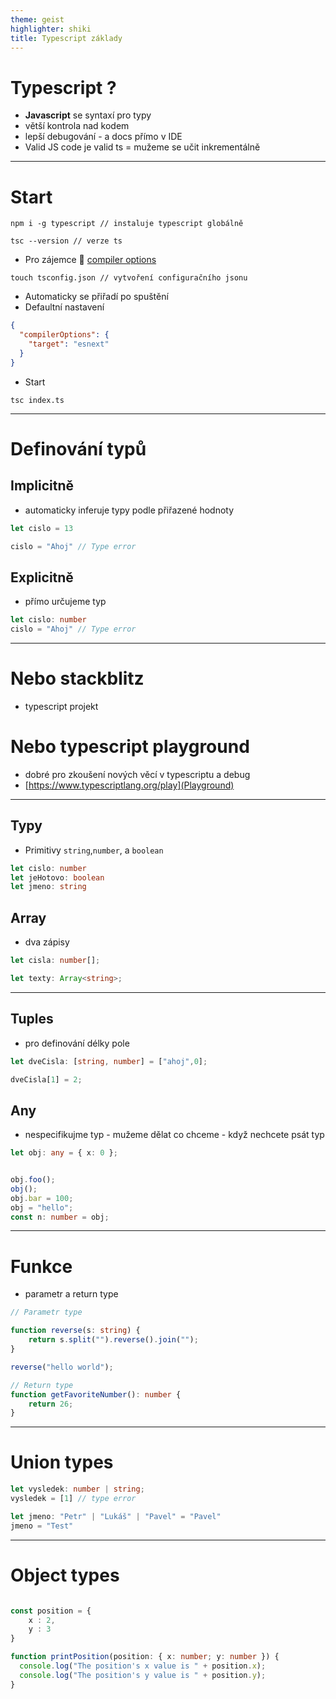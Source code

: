 ```yaml
---
theme: geist
highlighter: shiki
title: Typescript základy
---
```


# Typescript ? 

- **Javascript** se syntaxí pro typy
- větší kontrola nad kodem
- lepší debugování - a docs přímo v IDE
- Valid JS code je valid ts = mužeme se učit inkrementálně

---


# Start 

```shell
npm i -g typescript // instaluje typescript globálně

tsc --version // verze ts
```

- Pro zájemce 🙋 [compiler options](https://www.typescriptlang.org/docs/handbook/compiler-options.html)


```shell
touch tsconfig.json // vytvoření configuračního jsonu
```
- Automaticky se přiřadí po spuštění
- Defaultní nastavení
```json
{
  "compilerOptions": {
    "target": "esnext"
  }
}
```
- Start
```shell
tsc index.ts
```
---


# Definování typů

## Implicitně 
- automaticky inferuje typy podle přiřazené hodnoty
```ts
let cislo = 13

cislo = "Ahoj" // Type error
```


## Explicitně 
- přímo určujeme typ
```ts
let cislo: number
cislo = "Ahoj" // Type error
```


---


# Nebo stackblitz
- typescript projekt

# Nebo typescript playground
- dobré pro zkoušení nových věcí v typescriptu a debug
- [https://www.typescriptlang.org/play](Playground)
---

## Typy 
- Primitivy `string`,`number`, a `boolean`
```ts
let cislo: number
let jeHotovo: boolean
let jmeno: string
```

## Array

- dva zápisy
```ts
let cisla: number[];

let texty: Array<string>;
```

---

## Tuples

- pro definování délky pole
```ts
let dveCisla: [string, number] = ["ahoj",0];

dveCisla[1] = 2;
```

## Any

- nespecifikujme typ - mužeme dělat co chceme - když nechcete psát typ

```ts
let obj: any = { x: 0 };


obj.foo();
obj();
obj.bar = 100;
obj = "hello";
const n: number = obj;
```
---

# Funkce
- parametr a return type
```ts
// Parametr type

function reverse(s: string) {
    return s.split("").reverse().join("");
}

reverse("hello world");

// Return type
function getFavoriteNumber(): number {
    return 26;
}
```

---

# Union types


```ts
let vysledek: number | string;
vysledek = [1] // type error

let jmeno: "Petr" | "Lukáš" | "Pavel" = "Pavel"
jmeno = "Test"
```

---

# Object types
```ts

const position = {
    x : 2,
    y : 3
}

function printPosition(position: { x: number; y: number }) {
  console.log("The position's x value is " + position.x);
  console.log("The position's y value is " + position.y);
}
```
